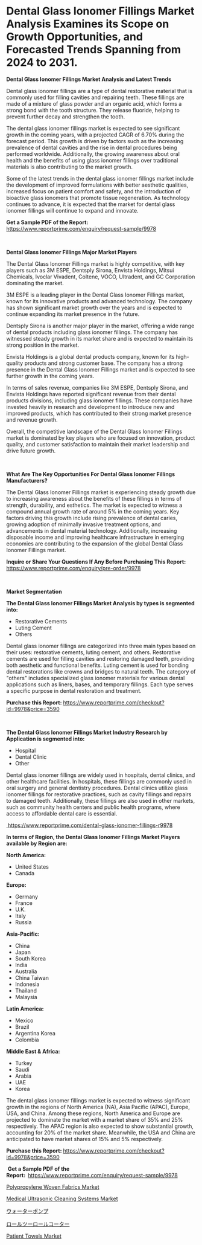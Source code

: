<p><h1>Dental Glass Ionomer Fillings Market Analysis Examines its Scope on Growth Opportunities, and Forecasted Trends Spanning from 2024 to 2031.</h1></p><p><strong>Dental Glass Ionomer Fillings Market Analysis and Latest Trends</strong></p>
<p><p>Dental glass ionomer fillings are a type of dental restorative material that is commonly used for filling cavities and repairing teeth. These fillings are made of a mixture of glass powder and an organic acid, which forms a strong bond with the tooth structure. They release fluoride, helping to prevent further decay and strengthen the tooth.</p><p>The dental glass ionomer fillings market is expected to see significant growth in the coming years, with a projected CAGR of 6.70% during the forecast period. This growth is driven by factors such as the increasing prevalence of dental cavities and the rise in dental procedures being performed worldwide. Additionally, the growing awareness about oral health and the benefits of using glass ionomer fillings over traditional materials is also contributing to the market growth.</p><p>Some of the latest trends in the dental glass ionomer fillings market include the development of improved formulations with better aesthetic qualities, increased focus on patient comfort and safety, and the introduction of bioactive glass ionomers that promote tissue regeneration. As technology continues to advance, it is expected that the market for dental glass ionomer fillings will continue to expand and innovate.</p></p>
<p><strong>Get a Sample PDF of the Report:&nbsp;</strong> <a href="https://www.reportprime.com/enquiry/request-sample/9978">https://www.reportprime.com/enquiry/request-sample/9978</a></p>
<p>&nbsp;</p>
<p><strong>Dental Glass Ionomer Fillings Major Market Players</strong></p>
<p><p>The Dental Glass Ionomer Fillings market is highly competitive, with key players such as 3M ESPE, Dentsply Sirona, Envista Holdings, Mitsui Chemicals, Ivoclar Vivadent, Coltene, VOCO, Ultradent, and GC Corporation dominating the market.</p><p>3M ESPE is a leading player in the Dental Glass Ionomer Fillings market, known for its innovative products and advanced technology. The company has shown significant market growth over the years and is expected to continue expanding its market presence in the future.</p><p>Dentsply Sirona is another major player in the market, offering a wide range of dental products including glass ionomer fillings. The company has witnessed steady growth in its market share and is expected to maintain its strong position in the market.</p><p>Envista Holdings is a global dental products company, known for its high-quality products and strong customer base. The company has a strong presence in the Dental Glass Ionomer Fillings market and is expected to see further growth in the coming years.</p><p>In terms of sales revenue, companies like 3M ESPE, Dentsply Sirona, and Envista Holdings have reported significant revenue from their dental products divisions, including glass ionomer fillings. These companies have invested heavily in research and development to introduce new and improved products, which has contributed to their strong market presence and revenue growth.</p><p>Overall, the competitive landscape of the Dental Glass Ionomer Fillings market is dominated by key players who are focused on innovation, product quality, and customer satisfaction to maintain their market leadership and drive future growth.</p></p>
<p>&nbsp;</p>
<p><strong>What Are The Key Opportunities For Dental Glass Ionomer Fillings Manufacturers?</strong></p>
<p><p>The Dental Glass Ionomer Fillings market is experiencing steady growth due to increasing awareness about the benefits of these fillings in terms of strength, durability, and esthetics. The market is expected to witness a compound annual growth rate of around 5% in the coming years. Key factors driving this growth include rising prevalence of dental caries, growing adoption of minimally invasive treatment options, and advancements in dental material technology. Additionally, increasing disposable income and improving healthcare infrastructure in emerging economies are contributing to the expansion of the global Dental Glass Ionomer Fillings market.</p></p>
<p><strong>Inquire or Share Your Questions If Any Before Purchasing This Report:</strong> <a href="https://www.reportprime.com/enquiry/pre-order/9978">https://www.reportprime.com/enquiry/pre-order/9978</a></p>
<p>&nbsp;</p>
<p><strong>Market Segmentation</strong></p>
<p><strong>The Dental Glass Ionomer Fillings Market Analysis by types is segmented into:</strong></p>
<p><ul><li>Restorative Cements</li><li>Luting Cement</li><li>Others</li></ul></p>
<p><p>Dental glass ionomer fillings are categorized into three main types based on their uses: restorative cements, luting cement, and others. Restorative cements are used for filling cavities and restoring damaged teeth, providing both aesthetic and functional benefits. Luting cement is used for bonding dental restorations like crowns and bridges to natural teeth. The category of "others" includes specialized glass ionomer materials for various dental applications such as liners, bases, and temporary fillings. Each type serves a specific purpose in dental restoration and treatment.</p></p>
<p><strong>Purchase this Report:&nbsp;</strong><a href="https://www.reportprime.com/checkout?id=9978&price=3590">https://www.reportprime.com/checkout?id=9978&price=3590</a></p>
<p>&nbsp;</p>
<p><strong>The Dental Glass Ionomer Fillings Market Industry Research by Application is segmented into:</strong></p>
<p><ul><li>Hospital</li><li>Dental Clinic</li><li>Other</li></ul></p>
<p><p>Dental glass ionomer fillings are widely used in hospitals, dental clinics, and other healthcare facilities. In hospitals, these fillings are commonly used in oral surgery and general dentistry procedures. Dental clinics utilize glass ionomer fillings for restorative practices, such as cavity fillings and repairs to damaged teeth. Additionally, these fillings are also used in other markets, such as community health centers and public health programs, where access to affordable dental care is essential.</p></p>
<p><a href="https://www.reportprime.com/dental-glass-ionomer-fillings-r9978">&nbsp;https://www.reportprime.com/dental-glass-ionomer-fillings-r9978</a></p>
<p><strong>In terms of Region, the Dental Glass Ionomer Fillings Market Players available by Region are:</strong></p>
<p>
    <p> <strong> North America: </strong>
        <ul>
            <li>United States</li>
            <li>Canada</li>
        </ul>
        </p> 
    <p> <strong> Europe: </strong>
        <ul>
            <li>Germany</li>
            <li>France</li>
            <li>U.K.</li>
            <li>Italy</li>
            <li>Russia</li>
        </ul>
        </p> 
    <p> <strong> Asia-Pacific: </strong>
        <ul>
            <li>China</li>
            <li>Japan</li>
            <li>South Korea</li>
            <li>India</li>
            <li>Australia</li>
            <li>China Taiwan</li>
            <li>Indonesia</li>
            <li>Thailand</li>
            <li>Malaysia</li>
        </ul>
        </p> 
    <p> <strong> Latin America: </strong>
        <ul>
            <li>Mexico</li>
            <li>Brazil</li>
            <li>Argentina Korea</li>
            <li>Colombia</li>
        </ul>
        </p> 
    <p> <strong> Middle East & Africa: </strong>
        <ul>
            <li>Turkey</li>
            <li>Saudi</li>
            <li>Arabia</li>
            <li>UAE</li>
            <li>Korea</li>
        </ul>
    </p>
    </p>
<p><p>The dental glass ionomer fillings market is expected to witness significant growth in the regions of North America (NA), Asia Pacific (APAC), Europe, USA, and China. Among these regions, North America and Europe are projected to dominate the market with a market share of 35% and 25% respectively. The APAC region is also expected to show substantial growth, accounting for 20% of the market share. Meanwhile, the USA and China are anticipated to have market shares of 15% and 5% respectively.</p></p>
<p><strong>Purchase this Report: </strong><a href="https://www.reportprime.com/checkout?id=9978&price=3590">https://www.reportprime.com/checkout?id=9978&price=3590</a></p>
<p>&nbsp;<strong>Get a Sample PDF of the Report:&nbsp;&nbsp;</strong><a href="https://www.reportprime.com/enquiry/request-sample/9978">https://www.reportprime.com/enquiry/request-sample/9978</a></p>
<p><strong></strong></p>
<p><p><a href="https://www.linkedin.com/pulse/polypropylene-woven-fabrics-market-size-trends-growth-outlook-qk4xf">Polypropylene Woven Fabrics Market</a></p><p><a href="https://github.com/lorenzaSchmeler/Market-Research-Report-List-1/blob/main/medical-ultrasonic-cleaning-systems-market.md">Medical Ultrasonic Cleaning Systems Market</a></p><p><a href="https://github.com/leigh4852023/Market-Research-Report-List-1/blob/main/859736979091.md">ウォーターポンプ</a></p><p><a href="https://github.com/alyle7648/Market-Research-Report-List-1/blob/main/646077379090.md">ロールツーロールコーター</a></p><p><a href="https://github.com/ruddyyedelwadw/Market-Research-Report-List-2/blob/main/patient-towels-market.md">Patient Towels Market</a></p></p>